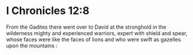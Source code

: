 # I Chronicles 12:8

From the Gadites there went over to David at the stronghold in the wilderness mighty and experienced warriors, expert with shield and spear, whose faces were like the faces of lions and who were swift as gazelles upon the mountains :
